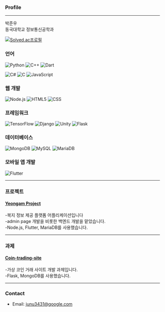 ### Profile
---
박준우<br>
동국대학교 정보통신공학과

[![Solved.ac프로필](http://mazassumnida.wtf/api/v2/generate_badge?boj=tigerwuy)](https://solved.ac/tigerwuy)

### 언어
![Python](https://img.shields.io/badge/Python-3766AB?style=flat-square&logo=Python&logoColor=white)
![C++](https://img.shields.io/badge/C%2B%2B-00599C?style=flat-square&logo=C%2B%2B&logoColor=white)
![Dart](https://img.shields.io/badge/Dart-0175C2?style=flat-square&logo=Dart&logoColor=white)

![C#](https://img.shields.io/badge/C%23-239120?style=flat-square&logo=C%20Sharp&logoColor=white)
![C](https://img.shields.io/badge/C-00599C?style=flat-square&logo=C&logoColor=white)
![JavaScript](https://img.shields.io/badge/JavaScript-7DF1E?style=flat-square&logo=JavaScript&logoColor=white)

### 웹 개발
![Node.js](https://img.shields.io/badge/Node.js-339933?style=flat-square&logo=Node.js&logoColor=white)
![HTML5](https://img.shields.io/badge/HTML5-E34F26?style=flat-square&logo=HTML5&logoColor=white)
![CSS](https://img.shields.io/badge/CSS-1572B6?style=flat-square&logo=CSS&logoColor=white)

### 프레임워크
![TensorFlow](https://img.shields.io/badge/TensorFlow-FF6F00?style=flat-square&logo=TensorFlow&logoColor=white)
![Django](https://img.shields.io/badge/Django-092E20?style=flat-square&logo=Django&logoColor=white)
![Unity](https://img.shields.io/badge/Unity-100000?style=flat-square&logo=unity&logoColor=white)
![Flask](https://img.shields.io/badge/Flask-000000?style=flat-square&logo=Flask&logoColor=white)

### 데이터베이스
![MongoDB](https://img.shields.io/badge/MongoDB-47A248?style=flat-square&logo=MongoDB&logoColor=white)
![MySQL](https://img.shields.io/badge/MySQL-4479A1?style=flat-square&logo=MySQL&logoColor=white)
![MariaDB](https://img.shields.io/badge/MariaDB-003545?style=flat-square&logo=MariaDB&logoColor=white)

### 모바일 앱 개발
![Flutter](https://img.shields.io/badge/Flutter-02569B?style=flat-square&logo=flutter&logoColor=white)

---

### 프로젝트
#### [Yeongam Project](https://github.com/Einaaaaa/Yeongam-project)
-복지 정보 제공 플랫폼 어플리케이션입니다<br>
-admin page 개발을 비롯한 백엔드 개발을 맡았습니다.<br>
-Node.js, Flutter, MariaDB를 사용했습니다.

---

### 과제
#### [Coin-trading-site](https://github.com/Joonw00/Software-Engineering)
-가상 코인 거래 사이트 개발 과제입니다.<br>
-Flask, MongoDB를 사용했습니다.

---

### Contact
- Email: junu3431@google.com

